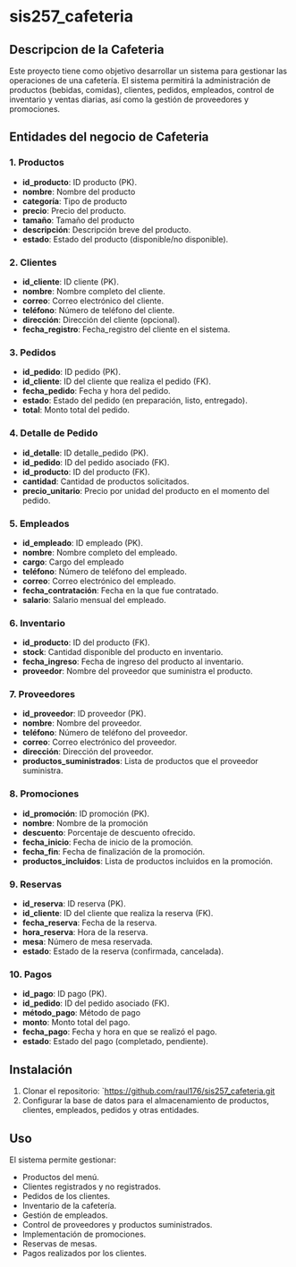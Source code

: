 # sis257_cafeteria
## Descripcion de la Cafeteria
Este proyecto tiene como objetivo desarrollar un sistema para gestionar las operaciones de una cafetería. El sistema permitirá la administración de productos (bebidas, comidas), clientes, pedidos, empleados, control de inventario y ventas diarias, así como la gestión de proveedores y promociones.

## Entidades del negocio de Cafeteria

### 1. Productos
- **id_producto**: ID producto (PK).
- **nombre**: Nombre del producto
- **categoría**: Tipo de producto
- **precio**: Precio del producto.
- **tamaño**: Tamaño del producto
- **descripción**: Descripción breve del producto.
- **estado**: Estado del producto (disponible/no disponible).

### 2. Clientes
- **id_cliente**: ID cliente (PK).
- **nombre**: Nombre completo del cliente.
- **correo**: Correo electrónico del cliente.
- **teléfono**: Número de teléfono del cliente.
- **dirección**: Dirección del cliente (opcional).
- **fecha_registro**: Fecha_registro del cliente en el sistema.

### 3. Pedidos
- **id_pedido**: ID pedido (PK).
- **id_cliente**: ID del cliente que realiza el pedido (FK).
- **fecha_pedido**: Fecha y hora del pedido.
- **estado**: Estado del pedido (en preparación, listo, entregado).
- **total**: Monto total del pedido.
 
### 4. Detalle de Pedido
- **id_detalle**: ID detalle_pedido (PK).
- **id_pedido**: ID del pedido asociado (FK).
- **id_producto**: ID del producto (FK).
- **cantidad**: Cantidad de productos solicitados.
- **precio_unitario**: Precio por unidad del producto en el momento del pedido.

### 5. Empleados
- **id_empleado**: ID empleado (PK).
- **nombre**: Nombre completo del empleado.
- **cargo**: Cargo del empleado
- **teléfono**: Número de teléfono del empleado.
- **correo**: Correo electrónico del empleado.
- **fecha_contratación**: Fecha en la que fue contratado.
- **salario**: Salario mensual del empleado.

### 6. Inventario
- **id_producto**: ID del producto (FK).
- **stock**: Cantidad disponible del producto en inventario.
- **fecha_ingreso**: Fecha de ingreso del producto al inventario.
- **proveedor**: Nombre del proveedor que suministra el producto.

### 7. Proveedores
- **id_proveedor**: ID proveedor (PK).
- **nombre**: Nombre del proveedor.
- **teléfono**: Número de teléfono del proveedor.
- **correo**: Correo electrónico del proveedor.
- **dirección**: Dirección del proveedor.
- **productos_suministrados**: Lista de productos que el proveedor suministra.

### 8. Promociones
- **id_promoción**: ID promoción (PK).
- **nombre**: Nombre de la promoción
- **descuento**: Porcentaje de descuento ofrecido.
- **fecha_inicio**: Fecha de inicio de la promoción.
- **fecha_fin**: Fecha de finalización de la promoción.
- **productos_incluidos**: Lista de productos incluidos en la promoción.

### 9. Reservas
- **id_reserva**: ID reserva (PK).
- **id_cliente**: ID del cliente que realiza la reserva (FK).
- **fecha_reserva**: Fecha de la reserva.
- **hora_reserva**: Hora de la reserva.
- **mesa**: Número de mesa reservada.
- **estado**: Estado de la reserva (confirmada, cancelada).

### 10. Pagos
- **id_pago**: ID pago (PK).
- **id_pedido**: ID del pedido asociado (FK).
- **método_pago**: Método de pago
- **monto**: Monto total del pago.
- **fecha_pago**: Fecha y hora en que se realizó el pago.
- **estado**: Estado del pago (completado, pendiente).

## Instalación
1. Clonar el repositorio: `https://github.com/raul176/sis257_cafeteria.git
2. Configurar la base de datos para el almacenamiento de productos, clientes, empleados, pedidos y otras entidades.

## Uso
El sistema permite gestionar:
- Productos del menú.
- Clientes registrados y no registrados.
- Pedidos de los clientes.
- Inventario de la cafetería.
- Gestión de empleados.
- Control de proveedores y productos suministrados.
- Implementación de promociones.
- Reservas de mesas.
- Pagos realizados por los clientes.

